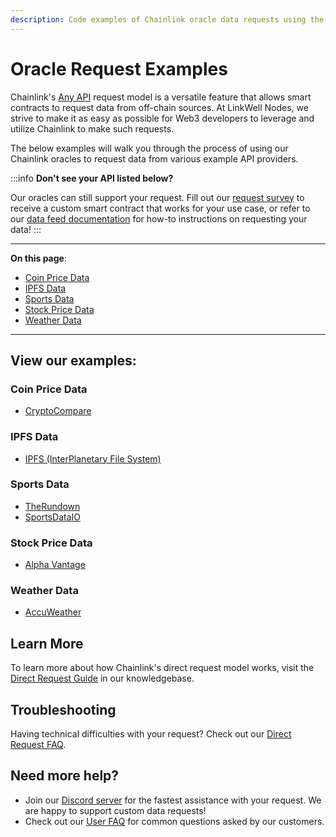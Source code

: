 ```yaml
---
description: Code examples of Chainlink oracle data requests using the direct request model.
---
```


# Oracle Request Examples 
Chainlink's [Any API](https://docs.chain.link/any-api/introduction) request model is a versatile feature that allows smart contracts to request data from off-chain sources. At LinkWell Nodes, we strive to make it as easy as possible for Web3 developers to leverage and utilize Chainlink to make such requests. 

The below examples will walk you through the process of using our Chainlink oracles to request data from various example API providers.


:::info 
**Don't see your API listed below?** 

Our oracles can still support your request. Fill out our [request survey](https://linkwellnodes.io/Getting-Started.html) to receive a custom smart contract that works for your use case, or refer to our [data feed documentation](/services/direct-request-jobs/Jobs-and-Pricing) for how-to instructions on requesting your data! 
:::

---

**On this page**:

* [Coin Price Data](#coin-price-data)
* [IPFS Data](#ipfs-data)
* [Sports Data](#sports-data)
* [Stock Price Data](#stock-price-data)
* [Weather Data](#weather-data)

---

## View our examples:

### Coin Price Data
* [CryptoCompare](/services/direct-request-jobs/examples/coin-price-data/CryptoCompare)

### IPFS Data
* [IPFS (InterPlanetary File System)](/services/direct-request-jobs/examples/ipfs-data/IPFS)

### Sports Data
* [TheRundown](/services/direct-request-jobs/examples/sports-data/TheRundown)
* [SportsDataIO](/services/direct-request-jobs/examples/sports-data/SportsDataIO)

### Stock Price Data
* [Alpha Vantage](/services/direct-request-jobs/examples/stock-price-data/Alpha-Vantage)

### Weather Data
* [AccuWeather](/services/direct-request-jobs/examples/weather-data/AccuWeather)

## Learn More

To learn more about how Chainlink's direct request model works, visit the [Direct Request Guide](/knowledgebase/Direct-Request-Guide) in our knowledgebase.

## Troubleshooting

Having technical difficulties with your request? Check out our [Direct Request FAQ](/knowledgebase/faq/Chainlink-Users#direct-request-jobs).

## Need more help?
* Join our [Discord server](https://discord.gg/AJ66pRz4) for the fastest assistance with your request. We are happy to support custom data requests!
* Check out our [User FAQ](/knowledgebase/faq/Chainlink-Users "FAQ - Chainlink Data Consumers") for common questions asked by our customers.